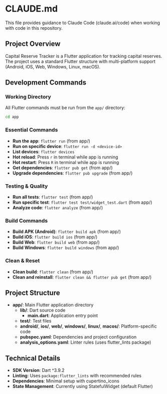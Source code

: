 # CLAUDE.md

This file provides guidance to Claude Code (claude.ai/code) when working with code in this repository.

## Project Overview

Capital Reserve Tracker is a Flutter application for tracking capital reserves. The project uses a standard Flutter structure with multi-platform support (Android, iOS, Web, Windows, Linux, macOS).

## Development Commands

### Working Directory
All Flutter commands must be run from the `app/` directory:
```bash
cd app
```

### Essential Commands
- **Run the app**: `flutter run` (from app/)
- **Run on specific device**: `flutter run -d <device-id>`
- **List devices**: `flutter devices`
- **Hot reload**: Press `r` in terminal while app is running
- **Hot restart**: Press `R` in terminal while app is running
- **Get dependencies**: `flutter pub get` (from app/)
- **Upgrade dependencies**: `flutter pub upgrade` (from app/)

### Testing & Quality
- **Run all tests**: `flutter test` (from app/)
- **Run specific test**: `flutter test test/widget_test.dart` (from app/)
- **Analyze code**: `flutter analyze` (from app/)

### Build Commands
- **Build APK (Android)**: `flutter build apk` (from app/)
- **Build iOS**: `flutter build ios` (from app/)
- **Build Web**: `flutter build web` (from app/)
- **Build Windows**: `flutter build windows` (from app/)

### Clean & Reset
- **Clean build**: `flutter clean` (from app/)
- **Clean and reinstall**: `flutter clean && flutter pub get` (from app/)

## Project Structure

- **app/**: Main Flutter application directory
  - **lib/**: Dart source code
    - **main.dart**: Application entry point
  - **test/**: Test files
  - **android/**, **ios/**, **web/**, **windows/**, **linux/**, **macos/**: Platform-specific code
  - **pubspec.yaml**: Dependencies and project configuration
  - **analysis_options.yaml**: Linter rules (uses flutter_lints package)

## Technical Details

- **SDK Version**: Dart ^3.9.2
- **Linting**: Uses `package:flutter_lints` with recommended rules
- **Dependencies**: Minimal setup with cupertino_icons
- **State Management**: Currently using StatefulWidget (default Flutter)
